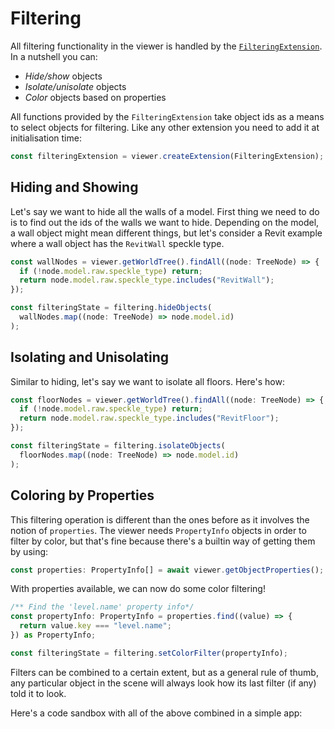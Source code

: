 # Filtering

All filtering functionality in the viewer is handled by the [`FilteringExtension`](/viewer/filtering-extension-api.md). In a nutshell you can:

- _Hide/show_ objects
- _Isolate/unisolate_ objects
- _Color_ objects based on properties

All functions provided by the `FilteringExtension` take object ids as a means to select objects for filtering.
Like any other extension you need to add it at initialisation time:

```ts
const filteringExtension = viewer.createExtension(FilteringExtension);
```

## Hiding and Showing

Let's say we want to hide all the walls of a model. First thing we need to do is to find out the ids of the walls we want to hide. Depending on the model, a wall object might mean different things, but let's consider a Revit example where a wall object has the `RevitWall` speckle type.

```ts
const wallNodes = viewer.getWorldTree().findAll((node: TreeNode) => {
  if (!node.model.raw.speckle_type) return;
  return node.model.raw.speckle_type.includes("RevitWall");
});

const filteringState = filtering.hideObjects(
  wallNodes.map((node: TreeNode) => node.model.id)
);
```

## Isolating and Unisolating

Similar to hiding, let's say we want to isolate all floors. Here's how:

```ts
const floorNodes = viewer.getWorldTree().findAll((node: TreeNode) => {
  if (!node.model.raw.speckle_type) return;
  return node.model.raw.speckle_type.includes("RevitFloor");
});

const filteringState = filtering.isolateObjects(
  floorNodes.map((node: TreeNode) => node.model.id)
);
```

## Coloring by Properties

This filtering operation is different than the ones before as it involves the notion of `properties`. The viewer needs `PropertyInfo` objects in order to filter by color, but that's fine because there's a builtin way of getting them by using:

```ts
const properties: PropertyInfo[] = await viewer.getObjectProperties();
```

With properties available, we can now do some color filtering!

```ts
/** Find the 'level.name' property info*/
const propertyInfo: PropertyInfo = properties.find((value) => {
  return value.key === "level.name";
}) as PropertyInfo;

const filteringState = filtering.setColorFilter(propertyInfo);
```

Filters can be combined to a certain extent, but as a general rule of thumb, any particular object in the scene will always look how its last filter (if any) told it to look.

Here's a code sandbox with all of the above combined in a simple app:

<Stackblitz projectId='speckle-filtering' :embedOptions="{ 
    height: 500,
    openFile: 'src/main.ts',
    view: 'preview',
    hideExplorer: true,
    hideNavigation: true }" 
/>
